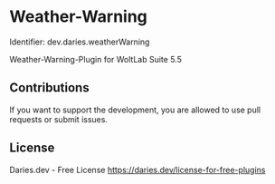 Weather-Warning
===========================
Identifier: dev.daries.weatherWarning

Weather-Warning-Plugin for WoltLab Suite 5.5

Contributions
----------------
If you want to support the development, you are allowed to use pull requests or submit issues.

License
----------------
Daries.dev - Free License <https://daries.dev/license-for-free-plugins>
